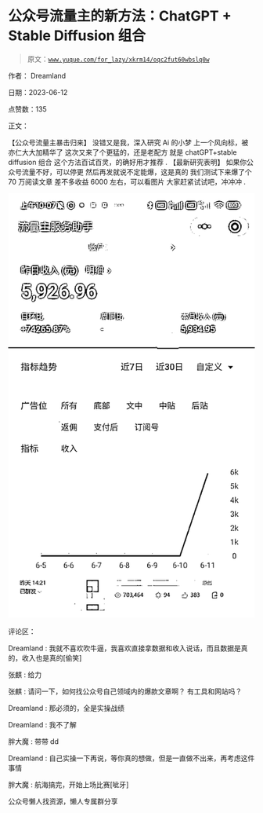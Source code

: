 # 公众号流量主的新方法：ChatGPT + Stable Diffusion 组合

> 原文：[`www.yuque.com/for_lazy/xkrm14/oqc2fut60wbslq0w`](https://www.yuque.com/for_lazy/xkrm14/oqc2fut60wbslq0w)

作者： Dreamland

日期：2023-06-12

点赞数：135

正文：

【公众号流量主暴击归来】 没错又是我，深入研究 Ai 的小梦 上一个风向标，被亦仁大大加精华了 这次又来了个更猛的，还是老配方 就是 chatGPT+stable diffusion 组合 这个方法百试百灵，的确好用才推荐 . 【最新研究表明】 如果你公众号流量不好，可以停更 然后再发就说不定能爆，这是真的 我们测试下来爆了个 70 万阅读文章 差不多收益 6000 左右，可以看图片 大家赶紧试试吧，冲冲冲 .

![](img/b0716082f731503d03fe7a60e9376ae5.png)  

评论区：

Dreamland : 我就不喜欢吹牛逼，我喜欢直接拿数据和收入说话，而且数据是真的，收入也是真的[偷笑]

张麒 : 给力

张麒 : 请问一下，如何找公众号自己领域内的爆款文章啊？ 有工具和网站吗？

Dreamland : 那必须的，全是实操战绩

Dreamland : 我不了解

胖大魔 : 带带 dd

Dreamland : 自己实操一下再说，等你真的想做，但是一直做不出来，再考虑这件事情

胖大魔 : 航海搞完，开始上场比赛[呲牙]

公众号懒人找资源，懒人专属群分享

